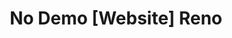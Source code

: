 ---
layout: bookmark
title: No Demo [Website] Reno
tags:
  - Bookmarks
  - Why you need a personal website
  - CSS
created: '2022-09-02T04:34:27.000Z'
link: https://www.miriamsuzanne.com/2022/08/07/minimal
id: 552296993
image: https://www.miriamsuzanne.com/images/headshots/GBoSaie2zL-1600.jpeg
---